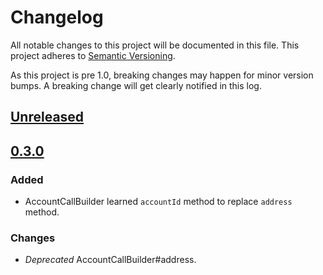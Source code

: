 # Changelog

All notable changes to this project will be documented in this
file.  This project adheres to [Semantic Versioning](http://semver.org/).

As this project is pre 1.0, breaking changes may happen for minor version
bumps.  A breaking change will get clearly notified in this log.

## [Unreleased]

## [0.3.0]
### Added
- AccountCallBuilder learned `accountId` method to replace `address` method.
### Changes
- *Deprecated* AccountCallBuilder#address.

[Unreleased]: https://github.com/stellar/js-stellar-sdk/compare/v0.3.0...master
[0.3.0]: https://github.com/stellar/js-stellar-sdk/compare/v0.2.22...v0.3.0
